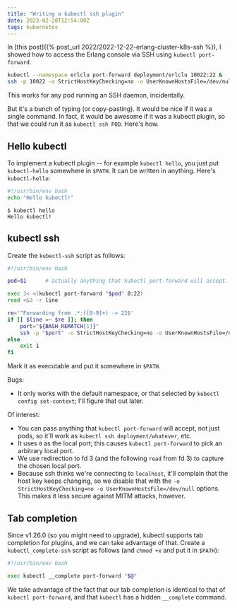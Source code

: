 ```yaml
---
title: "Writing a kubectl ssh plugin"
date: 2023-02-28T12:54:00Z
tags: kubernetes
---
```


In [this post]({% post_url 2022/2022-12-22-erlang-cluster-k8s-ssh %}), I showed how to access the Erlang console via SSH
using `kubectl port-forward`.

```sh
kubectl --namespace erlclu port-forward deployment/erlclu 10022:22 &
ssh -p 10022 -o StrictHostKeyChecking=no -o UserKnownHostsFile=/dev/null localhost
```

This works for any pod running an SSH daemon, incidentally.

But it's a bunch of typing (or copy-pasting). It would be nice if it was a single command. In fact, it would be awesome
if it was a kubectl plugin, so that we could run it as `kubectl ssh POD`. Here's how.

## Hello kubectl

To implement a kubectl plugin -- for example `kubectl hello`, you just put `kubectl-hello` somewhere in `$PATH`. It can be written in anything. Here's `kubectl-hello`:

```bash
#!/usr/bin/env bash
echo "Hello kubectl!"
```

```
$ kubectl hello
Hello kubectl!
```

## kubectl ssh

Create the `kubectl-ssh` script as follows:

```bash
#!/usr/bin/env bash

pod=$1      # actually anything that kubectl port-forward will accept.

exec 3< <(kubectl port-forward "$pod" 0:22)
read <&3 -r line

re='^Forwarding from .*:([0-9]+) -> 22$'
if [[ $line =~ $re ]]; then
    port="${BASH_REMATCH[1]}"
    ssh -p "$port" -o StrictHostKeyChecking=no -o UserKnownHostsFile=/dev/null localhost
else
    exit 1
fi
```

Mark it as executable and put it somewhere in `$PATH`.

Bugs:
- It only works with the default namespace, or that selected by `kubectl config set-context`; I'll figure that out
  later.

Of interest:

- You can pass anything that `kubectl port-forward` will accept, not just pods, so it'll work as `kubectl ssh
  deployment/whatever`, etc.
- It uses `0` as the local port; this causes `kubectl port-forward` to pick an arbitrary local port.
- We use redirection to fd 3 (and the following `read` from fd 3) to capture the chosen local port.
- Because ssh thinks we're connecting to `localhost`, it'll complain that the host key keeps changing, so we disable
  that with the `-o StrictHostKeyChecking=no -o UserKnownHostsFile=/dev/null` options. This makes it less secure against
  MITM attacks, however.

## Tab completion

Since v1.26.0 (so you might need to upgrade), kubectl supports tab completion for plugins, and we can take advantage of
that. Create a `kubectl_complete-ssh` script as follows (and `chmod +x` and put it in `$PATH`):

```bash
#!/usr/bin/env bash

exec kubectl __complete port-forward "$@"
```

We take advantage of the fact that our tab completion is identical to that of `kubectl port-forward`, and that `kubectl`
has a hidden `__complete` command.

